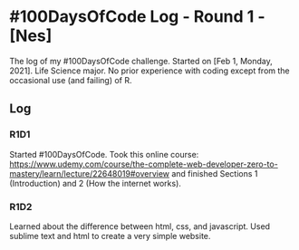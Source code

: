 # #100DaysOfCode Log - Round 1 - [Nes]

The log of my #100DaysOfCode challenge. Started on [Feb 1, Monday, 2021].
Life Science major. No prior experience with coding except from the occasional use (and failing) of R. 

## Log

### R1D1
Started #100DaysOfCode. Took this online course: https://www.udemy.com/course/the-complete-web-developer-zero-to-mastery/learn/lecture/22648019#overview and finished Sections 1 (Introduction) and 2 (How the internet works). 

### R1D2
Learned about the difference between html, css, and javascript. Used sublime text and html to create a very simple website.
